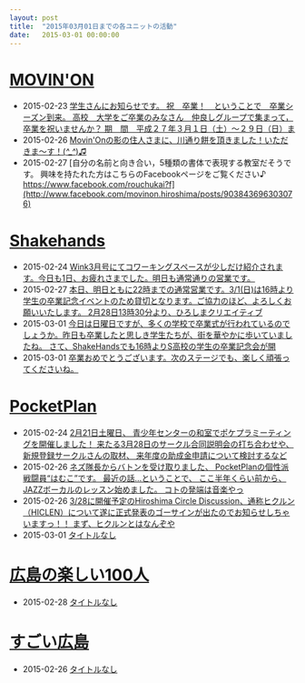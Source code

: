 ```yaml
---
layout: post
title:  "2015年03月01日までの各ユニットの活動"
date:   2015-03-01 00:00:00
---
```




# [MOVIN'ON](http://coworking-hiroshima.com/)

* 2015-02-23 [学生さんにお知らせです。  祝　卒業！　ということで　卒業シーズン到来。 高校　大学をご卒業のみなさん　仲良しグループで集まって，卒業を祝いませんか？  期　間　平成２７年３月１日（土）～２９日（日）ま](http://www.facebook.com/movinon.hiroshima/photos/a.723999867620794.1073741829.723399384347509/901731179847661/?type=1)
* 2015-02-26 [Movin'Onの影の住人さまに、川通り餅を頂きました！いただきま〜す！(*^_^*)♫](http://www.facebook.com/movinon.hiroshima/posts/903299049690874)
* 2015-02-27 [自分の名前と向き合い，5種類の書体で表現する教室だそうです。 興味を持たれた方はこちらのFacebookページをご覧ください♪  https://www.facebook.com/rouchukai?f](http://www.facebook.com/movinon.hiroshima/posts/903843696303076)


# [Shakehands](http://www.shakehands.jp/)

* 2015-02-24 [Wink3月号にてコワーキングスペースが少しだけ紹介されます。今日も1日、お疲れさまでした。明日も通常通りの営業です。](http://www.facebook.com/CoworkingShakeHands/photos/a.633882023329862.1073741833.592127770838621/889430141108381/?type=1)
* 2015-02-27 [本日、明日ともに22時までの通常営業です。3/1(日)は16時より学生の卒業記念イベントのため貸切となります。ご協力のほど、よろしくお願いいたします。 2月28日13時30分より、ひろしまクリエイティブ](http://www.facebook.com/CoworkingShakeHands/photos/a.624867490897982.1073741830.592127770838621/890961070955288/?type=1)
* 2015-03-01 [今日は日曜日ですが、多くの学校で卒業式が行われているのでしょうか。昨日も卒業したと思しき学生たちが、街を華やかに歩いていましたね。  さて、ShakeHandsでも16時よりS高校の学生の卒業記念会が開](http://www.facebook.com/CoworkingShakeHands/posts/891927957525266)
* 2015-03-01 [卒業おめでとうございます。次のステージでも、楽しく頑張ってくださいね。](http://www.facebook.com/CoworkingShakeHands/photos/a.633882023329862.1073741833.592127770838621/892049384179790/?type=1)








# [PocketPlan](http://pocketplan.wix.com/pocketplan)

* 2015-02-24 [2月21日土曜日、 青少年センターの和室でポケプラミーティングを開催しました！ 来たる3月28日のサークル合同説明会の打ち合わせや、 新規登録サークルさんの取材、 来年度の助成金申請について検討するなど](http://www.facebook.com/PocketPlan/photos/a.581734955245814.1073741829.115520338533947/797115610374413/?type=1)
* 2015-02-26 [ネズ隊長からバトンを受け取りました、 PocketPlanの個性派戦闘員“はむこ”です。  最近の話…ということで、 ここ半年くらい前から、JAZZボーカルのレッスン始めました。  コトの発端は音楽やっ](http://www.facebook.com/PocketPlan/posts/798095293609778)
* 2015-02-26 [3/28に開催予定のHiroshima Circle Discussion、通称ヒクルン（HICLEN）について遂に正式発表のゴーサインが出たのでお知らせしちゃいますっ！！  まず、ヒクルンとはなんぞや](http://www.facebook.com/PocketPlan/photos/a.360483500704295.87237.115520338533947/797452697007371/?type=1)
* 2015-03-01 [タイトルなし](http://www.facebook.com/events/1610253512526898/permalink/1610253515860231/)


# [広島の楽しい100人](https://www.facebook.com/h100parson)

* 2015-02-28 [タイトルなし](http://www.facebook.com/events/718769384910836/permalink/718769388244169/)






# [すごい広島](http://great-h.github.io/)

* 2015-02-26 [タイトルなし](http://www.facebook.com/events/354125674792771/permalink/354125678126104/)
